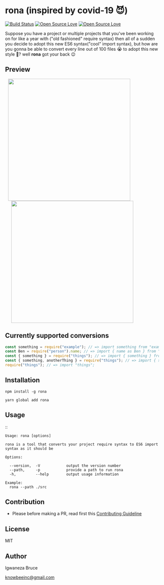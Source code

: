 # rona (inspired by covid-19 😈)

[![Build Status](https://travis-ci.com/knowbee/rona.svg?token=yN9jXnk59suszMqNsJJb&branch=master)](https://travis-ci.com/knowbee/rona)
[![Open Source Love](https://badges.frapsoft.com/os/v1/open-source.svg?v=102)](https://github.com/ellerbrock/open-source-badge/)
[![Open Source Love](https://badges.frapsoft.com/os/mit/mit.svg?v=102)](https://github.com/ellerbrock/open-source-badge/)

Suppose you have a project or multiple projects that you've been working on for like a year with ("old fashioned" require syntax) then all of a sudden you decide to adopt this new ES6 syntax("cool" import syntax), but how are you gonna be able to convert every line out of 100 files 😭 to adopt this new style 🤔? well **rona** got your back 😉

## Preview

<p>
    <img src="https://raw.githubusercontent.com/knowbee/hosting/master/assets/rona_before.PNG" width="400px" height="auto" hspace="10"/>
    <img src="https://raw.githubusercontent.com/knowbee/hosting/master/assets/rona_after.PNG" width="400px" height="auto" hspace="20"/>
</p>

## Currently supported conversions

```js
const something = require("example"); // => import something from "example";
const Ben = require("person").name; // => import { name as Ben } from "person";
const { something } = require("things"); // => import { something } from "things";
const { something, anotherThing } = require("things"); // => import { something, anotherThing } from "things";
require("things"); // => import "things";
```

## Installation

```
npm install -g rona
```

```
yarn global add rona
```

## Usage

::

    Usage: rona [options]

    rona is a tool that converts your project require syntax to ES6 import syntax as it should be

    Options:

      --version,  -V            output the version number
      --path,     -p            provide a path to run rona
      -h,         --help        output usage information

    Example:
      rona --path ./src

## Contribution

- Please before making a PR, read first this [Contributing Guideline](./CONTRIBUTING.md)

## License

MIT

## Author

Igwaneza Bruce

<knowbeeinc@gmail.com>
